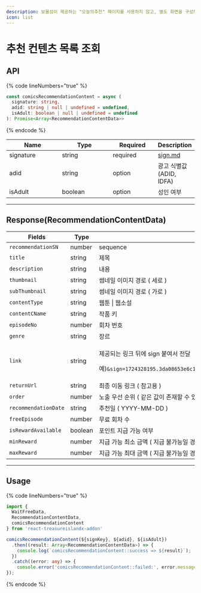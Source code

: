 ```yaml
---
description: 보물섬이 제공하는 "오늘의추천" 페이지를 사용하지 않고, 별도 화면을 구성하려면 API 이용하시면 됩니다.
icon: list
---
```


# 추천 컨텐츠 목록 조회

## API

{% code lineNumbers="true" %}
```typescript
const comicsRecommendationContent = async (
  signature: string, 
  adid: string | null | undefined = undefined, 
  isAdult: boolean | null | undefined = undefined
): Promise<Array<RecommendationContentData>>
```
{% endcode %}

<table><thead><tr><th width="146">Name</th><th width="143">Type</th><th width="118">Required</th><th>Description</th></tr></thead><tbody><tr><td>signature</td><td>string</td><td>required</td><td><a data-mention href="../android-sdk/sign.md">sign.md</a></td></tr><tr><td>adid</td><td>string</td><td>option</td><td>광고 식별값(ADID, IDFA)</td></tr><tr><td>isAdult</td><td>boolean</td><td>option</td><td> 성인 여부</td></tr></tbody></table>

***

## Response(RecommendationContentData)

<table><thead><tr><th width="239">Fields</th><th width="106">Type</th><th>Description</th></tr></thead><tbody><tr><td><code>recommendationSN</code></td><td>number</td><td>sequence</td></tr><tr><td><code>title</code></td><td>string</td><td>제목</td></tr><tr><td><code>description</code></td><td>string</td><td>내용</td></tr><tr><td><code>thumbnail</code></td><td>string</td><td>썸네일 이미지 경로 ( 세로 )</td></tr><tr><td><code>subThumbnail</code></td><td>string</td><td>썸네일 이미지 경로 ( 가로 )</td></tr><tr><td><code>contentType</code></td><td>string</td><td>웹툰 | 웹소설</td></tr><tr><td><code>contentCName</code></td><td>string</td><td>작품 키</td></tr><tr><td><code>episodeNo</code></td><td>number</td><td>회차 번호</td></tr><tr><td><code>genre</code></td><td>string</td><td>장르</td></tr><tr><td><code>link</code></td><td>string</td><td><p>제공되는 링크 뒤에 sign 붙여서 전달</p><p>예)<code>&#x26;sign=1724328195.3da08653e6c1420aac89eecdf5c20063.OGMzYjUzYTUyYjE1YTJiNDAyZGM3MGJiZmMzMDI2YWE1NDg0YWY2ZTdjNjMyZTJlMTdjMjQyOGU1NjZhYjdhYQ</code></p></td></tr><tr><td><code>returnUrl</code></td><td>string</td><td>최종 이동 링크 ( 참고용 )</td></tr><tr><td><code>order</code></td><td>number</td><td>노출 우선 순위 ( 같은 값이 존재할 수 있습니다 )</td></tr><tr><td><code>recommendationDate</code></td><td>string</td><td>추천일 ( YYYY-MM-DD )</td></tr><tr><td><code>freeEpisode</code></td><td>number</td><td>무료 회차 수</td></tr><tr><td><code>isRewardAvailable</code></td><td>boolean</td><td>포인트 지급 가능 여부</td></tr><tr><td><code>minReward</code></td><td>number</td><td>지급 가능 최소 금액 ( 지급 불가능일 경우 0으로 반환 )</td></tr><tr><td><code>maxReward</code></td><td>number</td><td>지급 가능 최대 금액 ( 지급 불가능일 경우 0으로 반환 )</td></tr></tbody></table>

***

## Usage

{% code lineNumbers="true" %}
```typescript
import {
  WaitFreeData,
  RecommendationContentData,
  comicsRecommendationContent
} from 'react-treasureislandx-addon'

comicsRecommendationContent(${signKey}, ${adid}, ${isAdult})
  .then((result: Array<RecommendationContentData>) => {
    console.log(`comicsRecommendationContent::success => ${result}`);
  })
  .catch((error: any) => { 
    console.error('comicsRecommendationContent::failed:', error.message)
});
```
{% endcode %}







